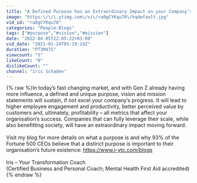 ```yaml
---
title: "A Defined Purpose has an Extraordinary Impact on your Company’s Success"
image: "https:\/\/i.ytimg.com\/vi\/ra0gCYKqu70\/hqdefault.jpg"
vid_id: "ra0gCYKqu70"
categories: "People-Blogs"
tags: ["#purpose","#vision","#mission"]
date: "2022-04-05T22:05:22+03:00"
vid_date: "2021-01-24T05:19:14Z"
duration: "PT3M47S"
viewcount: "5"
likeCount: "0"
dislikeCount: ""
channel: "Iris Schaden"
---
```

{% raw %}In today’s fast changing market, and with Gen Z already having more influence, a defined and unique purpose, vision and mission statements will sustain, if not excel your company’s progress. It will lead to higher employee engagement and productivity, better perceived value by customers and, ultimately, profitability – all metrics that affect your organisation’s success. Companies that can fully leverage their scale, while also benefitting society, will have an extraordinary impact moving forward.<br /><br />Visit my blog for more details on what a purpose is and why 93% of the Fortune 500 CEOs believe that a distinct purpose is important to their organisation’s future existence: <a rel="nofollow" target="blank" href="https://www.i-ytc.com/blogs">https://www.i-ytc.com/blogs</a><br /><br />Iris – Your Transformation Coach<br />(Certified Business and Personal Coach;  Mental Health First Aid accredited){% endraw %}
